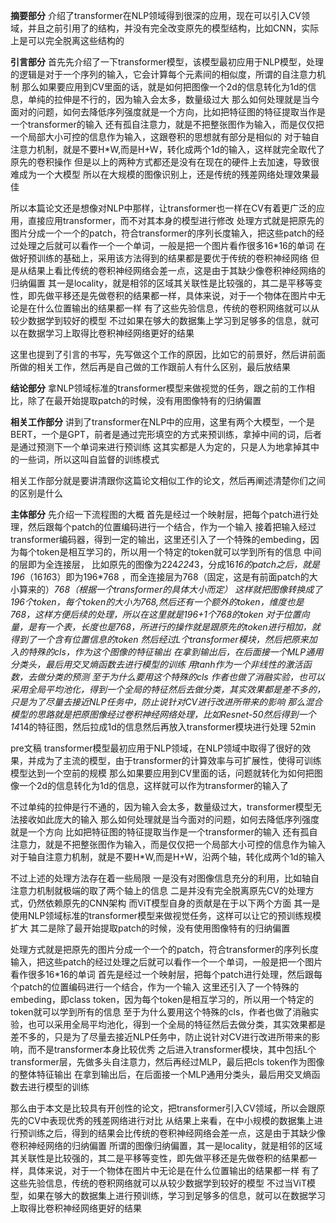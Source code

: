 **摘要部分**
介绍了transformer在NLP领域得到很深的应用，现在可以引入CV领域，并且之前引用了的结构，并没有完全改变原先的模型结构，比如CNN，实际上是可以完全脱离这些结构的

**引言部分**
首先先介绍了一下transformer模型，该模型最初应用于NLP模型，处理的逻辑是对于一个序列的输入，它会计算每个元素间的相似度，所谓的自注意力机制
那么如果要应用到CV里面的话，就是如何把图像一个2d的信息转化为1d的信息，单纯的拉伸是不行的，因为输入会太多，数量级过大
那么如何处理就是当今面对的问题，如何去降低序列强度就是一个方向，比如把特征图的特征提取当作是一个transformer的输入
还有孤自注意力，就是不把整张图作为输入，而是仅仅把一个局部大小可控的信息作为输入，这跟卷积的思想就有部分是相似的
对于轴自注意力机制，就是不要H*W,而是H+W，转化成两个1d的输入，这样就完全取代了原先的卷积操作
但是以上的两种方式都还是没有在现在的硬件上去加速，导致很难成为一个大模型
所以在大规模的图像识别上，还是传统的残差网络处理效果最佳

所以本篇论文还是想像对NLP中那样，让transformer也一样在CV有着更广泛的应用，直接应用transformer，而不对其本身的模型进行修改
处理方式就是把原先的图片分成一个一个的patch，符合transformer的序列长度输入，把这些patch的经过处理之后就可以看作一个一个单词，一般是把一个图片看作很多16*16的单词
在做好预训练的基础上，采用该方法得到的结果都是要优于传统的卷积神经网络
但是从结果上看比传统的卷积神经网络会差一点，这是由于其缺少像卷积神经网络的归纳偏置
其一是locality，就是相邻的区域其关联性是比较强的，其二是平移等变性，即先做平移还是先做卷积的结果都一样，具体来说，对于一个物体在图片中无论是在什么位置输出的结果都一样
有了这些先验信息，传统的卷积网络就可以从较少数据学到较好的模型
不过如果在够大的数据集上学习到足够多的信息，就可以在数据学习上取得比卷积神经网络更好的结果

这里也提到了引言的书写，先写做这个工作的原因，比如它的前景好，然后讲前面所做的相关工作，然后再是自己做的工作跟前人有什么区别，最后放结果

**结论部分**
拿NLP领域标准的transformer模型来做视觉的任务，跟之前的工作相比，除了在最开始提取patch的时候，没有用图像特有的归纳偏置

**相关工作部分**
讲到了transformer在NLP中的应用，这里有两个大模型，一个是BERT，一个是GPT，前者是通过完形填空的方式来预训练，拿掉中间的词，后者是通过预测下一个单词来进行预训练
这其实都是人为定的，只是人为地拿掉其中的一些词，所以这叫自监督的训练模式

相关工作部分就是要讲清跟你这篇论文相似工作的论文，然后再阐述清楚你们之间的区别是什么

**主体部分**
先介绍一下流程图的大概
首先是经过一个映射层，把每个patch进行处理，然后跟每个patch的位置编码进行一个结合，作为一个输入
接着把输入经过transformer编码器，得到一定的输出，这里还引入了一个特殊的embeding，因为每个token是相互学习的，所以用一个特定的token就可以学到所有的信息
中间的层即为全连接层，
比如原先的图像为224*224*3，分成16*16的patch之后，就是196*（16*16*3）即为196*768 ，而全连接层为768（固定，这是有前面patch的大小算来的）*768（根据一个transformer的具体大小而定）
这样就把图像转换成了196个token，每个token的大小为768,然后还有一个额外的token，维度也是768，这样方便后续的处理，所以在这里就是196+1个768的token
对于位置向量，是有一个表，长度也是768，所进行的操作就是跟原先的token进行相加，就得到了一个含有位置信息的token
然后经过L个transformer模块，然后把原来加入的特殊的cls，作为这个图像的特征输出
在拿到输出后，在后面接一个MLP通用分类头，最后用交叉熵函数去进行模型的训练
用tanh作为一个非线性的激活函数，去做分类的预测
至于为什么要用这个特殊的cls
作者也做了消融实验，也可以采用全局平均池化，得到一个全局的特征然后去做分类，其实效果都是差不多的，只是为了尽量去接近NLP任务中，防止说针对CV进行改进所带来的影响
那么混合模型的思路就是把原图像经过卷积神经网络处理，比如Resnet-50然后得到一个14*14的特征图，然后拉成1d的信息然后再放入transformer模块进行处理
52min








pre文稿
transformer模型最初应用于NLP领域，在NLP领域中取得了很好的效果，并成为了主流的模型，由于transformer的计算效率与可扩展性，使得可训练模型达到一个空前的规模
那么如果要应用到CV里面的话，问题就转化为如何把图像一个2d的信息转化为1d的信息，这样就可以作为transformer的输入了

不过单纯的拉伸是行不通的，因为输入会太多，数量级过大，transformer模型无法接收如此庞大的输入
那么如何处理就是当今面对的问题，如何去降低序列强度就是一个方向
比如把特征图的特征提取当作是一个transformer的输入
还有孤自注意力，就是不把整张图作为输入，而是仅仅把一个局部大小可控的信息作为输入
对于轴自注意力机制，就是不要H*W,而是H+W，沿两个轴，转化成两个1d的输入

不过上述的处理方法存在着一些局限
一是没有对图像信息充分的利用，比如轴自注意力机制就极端的取了两个轴上的信息
二是并没有完全脱离原先CV的处理方式，仍然依赖原先的CNN架构
而ViT模型自身的贡献是在于以下两个方面
其一是使用NLP领域标准的transformer模型来做视觉任务，这样可以让它的预训练规模扩大
其二是除了最开始提取patch的时候，没有使用图像特有的归纳偏置

处理方式就是把原先的图片分成一个一个的patch，符合transformer的序列长度输入，把这些patch的经过处理之后就可以看作一个一个单词，一般是把一个图片看作很多16*16的单词
首先是经过一个映射层，把每个patch进行处理，然后跟每个patch的位置编码进行一个结合，作为一个输入
这里还引入了一个特殊的embeding，即class token，因为每个token是相互学习的，所以用一个特定的token就可以学到所有的信息
至于为什么要用这个特殊的cls，作者也做了消融实验，也可以采用全局平均池化，得到一个全局的特征然后去做分类，其实效果都是差不多的，只是为了尽量去接近NLP任务中，防止说针对CV进行改进所带来的影响，而不是transformer本身比较优秀
之后进入transformer模块，其中包括L个transformer层，先做多头自注意力，然后再经过MLP，最后把cls token作为图像的整体特征输出
在拿到输出后，在后面接一个MLP通用分类头，最后用交叉熵函数去进行模型的训练

那么由于本文是比较具有开创性的论文，把transformer引入CV领域，所以会跟原先的CV中表现优秀的残差网络进行对比
从结果上来看，在中小规模的数据集上进行预训练之后，得到的结果会比传统的卷积神经网络会差一点，这是由于其缺少像卷积神经网络的归纳偏置
所谓的图像归纳偏置，其一是locality，就是相邻的区域其关联性是比较强的，其二是平移等变性，即先做平移还是先做卷积的结果都一样，具体来说，对于一个物体在图片中无论是在什么位置输出的结果都一样
有了这些先验信息，传统的卷积网络就可以从较少数据学到较好的模型
不过当ViT模型，如果在够大的数据集上进行预训练，学习到足够多的信息，就可以在数据学习上取得比卷积神经网络更好的结果







